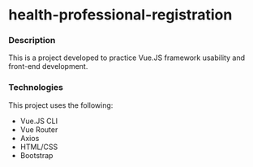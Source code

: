 # health-professional-registration
### Description
This is a project developed to practice Vue.JS framework usability and front-end development.
### Technologies
This project uses the following:
* Vue.JS CLI
* Vue Router
* Axios
* HTML/CSS
* Bootstrap
